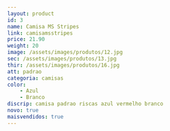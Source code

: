 ```yaml
---
layout: product
id: 3
name: Camisa MS Stripes
link: camisamsstripes
price: 21.90
weight: 20
image: /assets/images/produtos/12.jpg
sec: /assets/images/produtos/13.jpg
thir: /assets/images/produtos/16.jpg
att: padrao
categoria: camisas
color:
    - Azul
    - Branco
discrip: camisa padrao riscas azul vermelho branco
novo: true
maisvendidos: true
---
```

